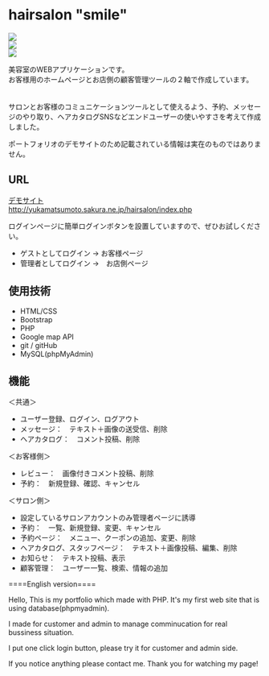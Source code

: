 # hairsalon "smile"

<img src="https://yukamatsumoto.sakura.ne.jp/mysite/wp-content/uploads/2020/06/1_1.jpg"><br>
<img src="https://yukamatsumoto.sakura.ne.jp/mysite/wp-content/uploads/2020/06/Smile_booking4-1400x700.png"><br>
<img src="https://yukamatsumoto.sakura.ne.jp/mysite/wp-content/uploads/2020/07/Smile_admin_top-1400x700.png"><br>



美容室のWEBアプリケーションです。 <br>
お客様用のホームページとお店側の顧客管理ツールの２軸で作成しています。<br>
<br>
<br>
サロンとお客様のコミュニケーションツールとして使えるよう、予約、メッセージのやり取り、ヘアカタログSNSなどエンドユーザーの使いやすさを考えて作成しました。 <br>

ポートフォリオのデモサイトのため記載されている情報は実在のものではありません。<br>


## URL 
<a href="http://yukamatsumoto.sakura.ne.jp/hairsalon/index.php">デモサイト</a> <br>
http://yukamatsumoto.sakura.ne.jp/hairsalon/index.php

ログインページに簡単ログインボタンを設置していますので、ぜひお試しください。<br>
<ul>
           <li>ゲストとしてログイン -> お客様ページ </li>
           <li>管理者としてログイン ->　お店側ページ</li>
</ul>


## 使用技術
<ul>
           <li>HTML/CSS </li>
           <li>Bootstrap</li>
           <li>PHP</li>
           <li>Google map API</li>
           <li>git / gitHub</li>
           <li>MySQL(phpMyAdmin)</li>
</ul>

## 機能
＜共通＞
<ul>
           <li>ユーザー登録、ログイン、ログアウト</li>
           <li>メッセージ：　テキスト＋画像の送受信、削除</li>
           <li>ヘアカタログ：　コメント投稿、削除</li>
</ul>

＜お客様側＞　
<ul>
           <li>レビュー：　画像付きコメント投稿、削除</li>
           <li>予約：　新規登録、確認、キャンセル</li>
           
</ul>
           
＜サロン側＞
<ul>
           <li>設定しているサロンアカウントのみ管理者ページに誘導</li>
           <li>予約：　一覧、新規登録、変更、キャンセル</li>
           <li>予約ページ：　メニュー、クーポンの追加、変更、削除</li>
           <li>ヘアカタログ、スタッフページ：　テキスト＋画像投稿、編集、削除</li>
           <li>お知らせ：　テキスト投稿、表示</li>
           <li>顧客管理：　ユーザー一覧、検索、情報の追加</li>
</ul>







====English version====

Hello,
This is my portfolio which made with PHP.
It's my first web site that is using database(phpmyadmin).

I made for customer and admin to manage comminucation for real bussiness situation.

I put one click login button, please try it for customer and admin side.

If you notice anything please contact me.
Thank you for watching my page!
